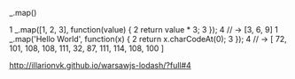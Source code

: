 


_.map()

1 _.map([1, 2, 3], function(value) {
2   return value * 3;
3 });
4 // → [3, 6, 9]
1 _.map('Hello World', function(x) {
2   return x.charCodeAt(0);
3 });
4 // → [ 72, 101, 108, 108, 111, 32, 87, 111, 114, 108, 100 ]

http://illarionvk.github.io/warsawjs-lodash/?full#4

